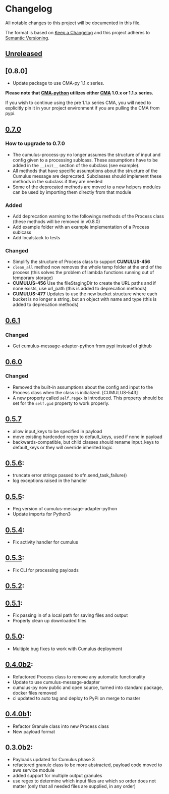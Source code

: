 # Changelog
All notable changes to this project will be documented in this file.

The format is based on [Keep a Changelog](http://keepachangelog.com/en/1.0.0/)
and this project adheres to [Semantic Versioning](http://semver.org/spec/v2.0.0.html).

## [Unreleased]

## [0.8.0]

- Update package to use CMA-py 1.1.x series.

**Please note that [CMA-python](https://github.com/nasa/cumulus-message-adapter-python) utilizes either [CMA](https://github.com/nasa/cumulus-message-adapter) 1.0.x or 1.1.x series.**

If you wish to continue using the pre 1.1.x series CMA, you will need to explicitly pin it in your project environment if you are pulling the CMA from pypi.

## [0.7.0]

### How to upgrade to 0.7.0
- The cumulus-process-py no longer assumes the structure of input and config given to a processing sublcass. These assumptions have to be added in the `__init__` section of the subclass (see example).
- All methods that have specific assumptions about the structure of the Cumulus message are deprecated. Subclasses should implement these methods in the subclass if they are needed
- Some of the deprecated methods are moved to a new helpers modules can be used by importing them directly from that module

### Added
- Add deprecation warning to the followings methods of the Process class (these methods will be removed in v0.8.0)
- Add example folder with an example implementation of a Process sublcass
- Add localstack to tests

### Changed
- Simplify the structure of Process class to support **CUMULUS-456**
- `clean_all` method now removes the whole temp folder at the end of the process (this solves the problem of lambda functions running out of temporary storage)
- **CUMULUS-456** Use the fileStagingDir to create the URL paths and if none exists, use url_path (this is added to deprecation methods)
- **CUMULUS-477** Updates to use the new bucket structure where each bucket is no longer a string, but an object with name and type (this is added to deprecation methods)

## [0.6.1]

### Changed
- Get cumulus-message-adapter-python from pypi instead of github

## [0.6.0]

### Changed
- Removed the built-in assumptions about the config and input to the Process class when the class is initialized. [CUMULUS-543]
- A new property called `self.regex` is introduced. This property should be set for the `self.gid` property to work properly.

## [0.5.7]
- allow input_keys to be specified in payload
- move existing hardcoded regex to default_keys, used if none in payload
- backwards-compatible, but child classes should rename input_keys to default_keys or they will override inherited logic

## [0.5.6]:
- truncate error strings passed to sfn.send_task_failure()
- log exceptions raised in the handler

## [0.5.5]:
- Peg version of cumulus-message-adapter-python
- Update imports for Python3

## [0.5.4]:
- Fix activity handler for cumulus

## [0.5.3]:
- Fix CLI for processing payloads

## [0.5.2]:

## [0.5.1]:
- Fix passing in of a local path for saving files and output
- Properly clean up downloaded files

## [0.5.0]:
- Multiple bug fixes to work with Cumulus deployment

## [0.4.0b2]:
- Refactored Process class to remove any automatic functionality
- Update to use cumulus-message-adapter
- cumulus-py now public and open source, turned into standard package, docker files removed
- ci updated to auto tag and deploy to PyPi on merge to master

## [0.4.0b1]:
- Refactor Granule class into new Process class
- New payload format

## 0.3.0b2:
- Payloads updated for Cumulus phase 3
- refactored granule class to be more abstracted, payload code moved to aws service module
- added support for multiple output granules
- use regex to determine which input files are which so order does not matter (only that all needed files are supplied, in any order)

[Unreleased]: https://github.com/cumulus-nasa/cumulus-process-py/compare/0.7.0...HEAD
[0.7.0]: https://github.com/cumulus-nasa/cumulus-process-py/compare/0.6.1...0.7.0
[0.6.1]: https://github.com/cumulus-nasa/cumulus-process-py/compare/0.6.0...0.6.1
[0.6.0]: https://github.com/cumulus-nasa/cumulus-process-py/compare/0.5.7...0.6.0
[0.5.7]: https://github.com/cumulus-nasa/cumulus-process-py/compare/0.5.6...0.5.7
[0.5.6]: https://github.com/cumulus-nasa/cumulus-process-py/compare/0.5.5...0.5.6
[0.5.5]: https://github.com/cumulus-nasa/cumulus-process-py/compare/0.5.4...0.5.5
[0.5.4]: https://github.com/cumulus-nasa/cumulus-process-py/compare/0.5.3...0.5.4
[0.5.3]: https://github.com/cumulus-nasa/cumulus-process-py/compare/0.5.2...0.5.3
[0.5.2]: https://github.com/cumulus-nasa/cumulus-process-py/compare/0.5.1...0.5.2
[0.5.1]: https://github.com/cumulus-nasa/cumulus-process-py/compare/0.5.0...0.5.1
[0.5.0]: https://github.com/cumulus-nasa/cumulus-process-py/compare/0.4.0b2...0.5.0
[0.4.0b2]: https://github.com/cumulus-nasa/cumulus-process-py/compare/0.4.0b1...0.4.0b2
[0.4.0b1]: https://github.com/cumulus-nasa/cumulus-process-py/compare/0.3.0b2...0.4.0b1